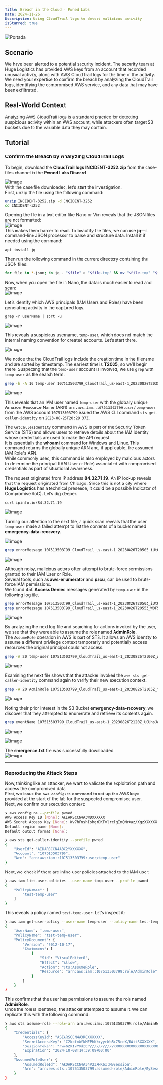 ```yaml
---
Title: Breach in the Cloud - Pwned Labs  
Date: 2024-11-26  
Description: Using CloudTrail logs to detect malicious activity  
isStarred: true
---
```


![Portada](https://external-content.duckduckgo.com/iu/?u=https%3A%2F%2Fmiro.medium.com%2Fv2%2Fresize%3Afit%3A800%2F1*6DWtEQYyBrCGoKERCGuRMQ.jpeg&f=1&nofb=1&ipt=3b49538be2587f049778acc444dc5082bbf114485adc5b0e6116fcc78917e111&ipo=images) 

## Scenario

We have been alerted to a potential security incident. The security team at Huge Logistics has provided AWS keys from an account that recorded unusual activity, along with AWS CloudTrail logs for the time of the activity. We need your expertise to confirm the breach by analyzing the CloudTrail logs, identifying the compromised AWS service, and any data that may have been exfiltrated.

## Real-World Context

Analyzing AWS CloudTrail logs is a standard practice for detecting suspicious activity within an AWS account, while attackers often target S3 buckets due to the valuable data they may contain.

## Tutorial

### Confirm the Breach by Analyzing CloudTrail Logs

To begin, download the **CloudTrail logs INCIDENT-3252.zip** from the case-files channel in the **Pwned Labs Discord**.

![image](1.png)  
With the case file downloaded, let’s start the investigation.  
First, unzip the file using the following command:  

```bash
unzip INCIDENT-3252.zip -d INCIDENT-3252
cd INCIDENT-3252
```

Opening the file in a text editor like Nano or Vim reveals that the JSON files are not formatted:  
![image](2.png)  
This makes them harder to read. To beautify the files, we can use **jq**—a command-line JSON processor to parse and structure data. Install it if needed using the command:

```bash
apt install jq
```  

Then run the following command in the current directory containing the JSON files:

```bash
for file in *.json; do jq . "$file" > "$file.tmp" && mv "$file.tmp" "$file"; done
```

Now, when you open the file in Nano, the data is much easier to read and scan:  
![image](3.png)

Let’s identify which AWS principals (IAM Users and Roles) have been generating activity in the captured logs.

```
grep -r userName | sort -u
```

![image](4.png)

This reveals a suspicious username, `temp-user`, which does not match the internal naming convention for created accounts. Let’s start there.

![image](5.png)

We notice that the CloudTrail logs include the creation time in the filename and are sorted by timestamp. The earliest time is **T2035**, so we’ll begin there. Suspecting that the `temp-user` account is involved, we use `grep` with `temp-user` as the search term.

```bash
grep -h -A 10 temp-user 107513503799_CloudTrail_us-east-1_20230826T2035Z_PjmwM7E4hZ6897Aq.json
```

![image](6.png)

This reveals that an IAM user named `temp-user` with the globally unique Amazon Resource Name (ARN) `arn:aws:iam::107513503799:user/temp-user` from the AWS account `107513503799` issued the AWS CLI command `sts get-caller-identity` on `2023-08-26T20:29:37Z`.

The `GetCallerIdentity` command in AWS is part of the Security Token Service (STS) and allows users to retrieve details about the IAM identity whose credentials are used to make the API request.  
It is essentially the **whoami** command for Windows and Linux. This command returns the globally unique ARN and, if applicable, the assumed IAM Role's ARN.  
While commonly used, this command is also employed by malicious actors to determine the principal (IAM User or Role) associated with compromised credentials as part of situational awareness.

The request originated from IP address **84.32.71.19**. An IP lookup reveals that the request originated from Chicago. Since this is not a city where **Huge Logistics** has a technical presence, it could be a possible Indicator of Compromise (IoC). Let’s dig deeper.

```bash
curl ipinfo.io/84.32.71.19
```

![image](7.png)

Turning our attention to the next file, a quick scan reveals that the user `temp-user` made a failed attempt to list the contents of a bucket named **emergency-data-recovery**.

![image](8.png)

```bash
grep errorMessage 107513503799_CloudTrail_us-east-1_20230826T2050Z_iUtQqYPskB20yZqT.json
```

![image](9.png)

Although noisy, malicious actors often attempt to brute-force permissions granted to their IAM User or Role.  
Several tools, such as **aws-enumerator** and **pacu**, can be used to brute-force IAM permissions.  
We found 450 **Access Denied** messages generated by `temp-user` in the following log file.

```bash
grep errorMessage 107513503799_CloudTrail_us-east-1_20230826T2050Z_iUtQqYPskB20yZqT.json | wc -l
grep errorMessage 107513503799_CloudTrail_us-east-1_20230826T2055Z_W0F5uypAbGttUgSn.json | wc -l
```

![image](10.png)

By analyzing the next log file and searching for actions invoked by the user, we see that they were able to assume the role named **AdminRole**.  
The `AssumeRole` operation in AWS is part of STS. It allows an AWS identity to assume a different privilege context temporarily and potentially access resources the original principal could not access.

```bash
grep -A 20 temp-user 107513503799_CloudTrail_us-east-1_20230826T2100Z_APB7fBUnHmiWjHtg.json
```

![image](11.png)

Examining the next file shows that the attacker invoked the `aws sts get-caller-identity` command again to verify their new execution context.

```bash
grep -A 20 AdminRole 107513503799_CloudTrail_us-east-1_20230826T2105Z_fpp78PgremAcrW5c.json
```

![image](12.png)

Noting their prior interest in the S3 Bucket **emergency-data-recovery**, we discover that they attempted to enumerate and retrieve its contents again.

```bash
grep eventName 107513503799_CloudTrail_us-east-1_20230826T2120Z_UCUhsJa0zoFY3ZO0.json
```

![image](13.png)

![image](14.png)

The **emergence.txt** file was successfully downloaded!  
![image](15.png)

---

### Reproducing the Attack Steps

Now, thinking like an attacker, we want to validate the exploitation path and access the compromised data.  
First, we issue the `aws configure` command to set up the AWS keys provided at the start of the lab for the suspected compromised user.  
Next, we confirm our execution context:

```bash
❯ aws configure --profile pwned
AWS Access Key ID [None]: AKIARSCCN4A3WDXXXXXX
AWS Secret Access Key [None]: Wv7hFnshIshgrDKFvlrclgImQNr0az/XgzXXXXXX
Default region name [None]: 
Default output format [None]: 
```

```bash
❯ aws sts get-caller-identity --profile pwned
{
    "UserId": "AIDARSCCN4A3X2YXXXXXX",
    "Account": "107513503799",
    "Arn": "arn:aws:iam::107513503799:user/temp-user"
}
```

Next, we check if there are inline user policies attached to the IAM user:

```bash
❯ aws iam list-user-policies --user-name temp-user --profile pwned
{
    "PolicyNames": [
        "test-temp-user"
    ]
}
```

This reveals a policy named `test-temp-user`. Let’s inspect it:

```bash
❯ aws iam get-user-policy --user-name temp-user --policy-name test-temp-user --profile pwned
{
    "UserName": "temp-user",
    "PolicyName": "test-temp-user",
    "PolicyDocument": {
        "Version": "2012-10-17",
        "Statement": [
            {
                "Sid": "VisualEditor0",
                "Effect": "Allow",
                "Action": "sts:AssumeRole",
                "Resource": "arn:aws:iam::107513503799:role/AdminRole"
            }
        ]
    }
}
```

This confirms that the user has permissions to assume the role named **AdminRole**.  
Once the role is identified, the attacker attempted to assume it. We can replicate this with the following command:

```bash
❯ aws sts assume-role --role-arn arn:aws:iam::107513503799:role/AdminRole --role-session-name MySession --profile pwned
{
    "Credentials": {
        "AccessKeyId": "ASIARSCCN4A3RCXXXXXX",
        "SecretAccessKey": "C2kcfmWYkMFPhKkxyyrWo5x75ceX/HWitSXXXXXX",
        "SessionToken": "FwoGZXIvYXdzEP///////////XXXXXXXXXXXXXXXXXXXXXXXXRzYnFhLhpZQoPTL21i8MGKsp13LObaMaRjIOQt6WtBgdYmZG8nuiKxMxOZxwmuRzZs/vAQPBEWJDk3KWcP1u6kul3ySzatir+2sh6UTVr4d8qqOUqgvrNBHNH6/x2w1O7ZznvHgOKsVbjjnQaxpFVeNwWQeVV9odqUObWD/kdc1WSBRUd0HP6gIq2R0RgMo26gqbtkMzI+XcHJzqiv9SnhhtKP3rlLgGMi1cAcfnepFQGgeRIJVe8QYM78eGTTLEDf+W4/6jua6lfxbDfBHOVkQWlcH0rTo=",
        "Expiration": "2024-10-08T14:39:09+00:00"
    },
    "AssumedRoleUser": {
        "AssumedRoleId": "AROARSCCN4A34V23XHK6I:MySession",
        "Arn": "arn:aws:sts::107513503799:assumed-role/AdminRole/MySession"
    }
}
```

